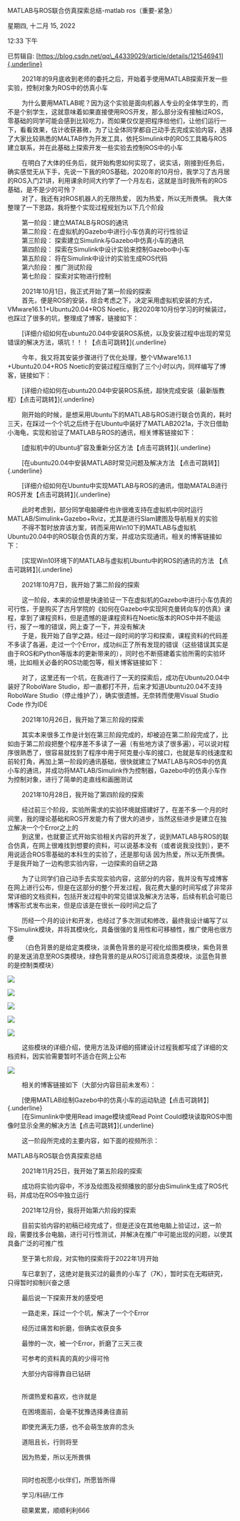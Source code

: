 MATLAB与ROS联合仿真探索总结-matlab ros（重要-紧急）

星期四, 十二月 15, 2022

12:33 下午

已剪辑自: [https://blog.csdn.net/qq\_44339029/article/details/121546941]{.underline}

   2021年的9月底收到老师的委托之后，开始着手使用MATLAB探索开发一些实验，控制对象为ROS中的仿真小车

   为什么要用MATLAB呢？因为这个实验是面向机器人专业的全体学生的，而不是个别学生，这就意味着如果直接使用ROS开发，那么部分没有接触过ROS，零基础的同学可能会感到比较吃力，而如果仅仅是把程序给他们，让他们运行一下，看看效果，估计收获甚微，为了让全体同学都自己动手去完成实验内容，选择了大家比较熟悉的MALTAB作为开发工具，依托SImulink中的ROS工具箱与ROS建立联系，并在此基础上探索开发一些实验去控制ROS中的小车

   在明白了大体的任务后，就开始构思如何实现了，说实话，刚接到任务后，确实感觉无从下手，先说一下我的ROS基础，2020年的10月份，我学习了古月居的ROS入门21讲，利用课余时间大约学了一个月左右，这就是当时我所有的ROS基础，是不是少的可怜？\
   对了，我还有对ROS机器人的无限热爱， 因为热爱，所以无所畏惧。 我大体整理了一下思路，我将整个实现过程规划为以下几个阶段

   第一阶段：建立MATALB与ROS的通讯\
   第二阶段：在虚拟机的Gazebo中进行小车仿真的可行性验证\
   第三阶段： 探索建立Simulink与Gazebo中仿真小车的通讯\
   第四阶段： 探索在Simulink中设计实验来控制Gazebo中小车\
   第五阶段： 将在Simulink中设计的实验生成ROS代码\
   第六阶段： 推广测试阶段\
   第七阶段： 探索对实物进行控制

   2021年10月1日，我正式开始了第一阶段的探索\
   首先，便是ROS的安装，综合考虑之下，决定采用虚拟机安装的方式，VMware16.1.1+Ubuntu20.04+ROS Noetic，我2020年10月份学习的时候装过，也踩过了很多的坑，整理成了博客，链接如下：

   [详细介绍如何在ubuntu20.04中安装ROS系统，以及安装过程中出现的常见错误的解决方法，填坑！！！【点击可跳转】]{.underline}

   今年，我又将其安装步骤进行了优化处理，整个VMware16.1.1 +Ubuntu20.04+ROS Noetic的安装过程压缩到了三个小时以内，同样编写了博客，链接如下：

   [详细介绍如何在ubuntu20.04中安装ROS系统，超快完成安装（最新版教程）【点击可跳转】]{.underline}

   刚开始的时候，是想采用Ubuntu下的MATLAB与ROS进行联合仿真的，耗时三天，在踩过一个个坑之后终于在Ubuntu中装好了MATLAB2021a，于次日借助小海龟，实现和验证了MATLAB与ROS的通讯，相关博客链接如下：

   [虚拟机中的Ubuntu扩容及重新分区方法【点击可跳转】]{.underline}

   [在ubuntu20.04中安装MATLAB时常见问题及解决方法 【点击可跳转】]{.underline}

   [详细介绍如何在Ubuntu中实现MATLAB与ROS的通讯，借助MATALB进行ROS开发【点击可跳转】]{.underline}

   此时考虑到，部分同学电脑硬件也许很难支持在虚拟机中同时运行MATLAB/Simulink+Gazebo+Rviz，尤其是进行Slam建图及导航相关的实验\
   不得不暂时放弃该方案，转而采用Win10下的MATLAB与虚拟机Ubuntu20.04中的ROS联合仿真的方案，并成功实现通讯，相关的博客链接如下：

   [实现Win10环境下的MATLAB与虚拟机Ubuntu中的ROS的通讯的方法 【点击可跳转】]{.underline}

   2021年10月7日，我开始了第二阶段的探索

   这一阶段，本来的设想是快速验证一下在虚拟机的Gazebo中进行小车仿真的可行性，于是购买了古月学院的《如何在Gazebo中实现阿克曼转向车的仿真》课程，拿到了课程资料，但是遗憾的是课程资料在Noetic版本的ROS中并不能运行，报了一堆的错误，网上查了一下，并没有解决\
   于是，我开始了自学之路，经过一段时间的学习和探索，课程资料的代码差不多读了各遍，走过一个个Error，成功纠正了所有发现的错误（这些错误其实是由于ROS和Python等版本的更新带来的），同时也不断搭建着实验所需的实验环境，比如相关必备的ROS功能包等，相关博客链接如下：

   对了，这里还有一个坑，在我进行了一天的探索后，成功在Ubuntu20.04中装好了RoboWare Studio，却一直都打不开，后来才知道Ubuntu20.04不支持RoboWare Studio（停止维护了），确实很遗憾，无奈转而使用Visual Studio Code 作为IDE

   2021年10月26日，我开始了第三阶段的探索

   其实本来很多工作是计划在第三阶段完成的，却被迫在第二阶段完成了，比如由于第二阶段把整个程序差不多读了一遍（有些地方读了很多遍），可以说对程序很熟悉了，很容易就找到了程序中用于阿克曼小车的接口，也就是车的线速度和前轮打角，再加上第一阶段的通讯基础，很快就建立了MATLAB与ROS中的仿真小车的通讯，并成功将MATLAB/Simulink作为控制器，Gazebo中的仿真小车作为控制对象，进行了简单的走直线和画圈测试

   2021年10月28日，我开始了第四阶段的探索

   经过前三个阶段，实验所需求的实验环境就搭建好了，在差不多一个月的时间里，我的理论基础和ROS开发能力有了很大的进步，当然这些进步是建立在独立解决一个个Error之上的\
   到这里，也就要正式开始实验相关内容的开发了，说到MATLAB与ROS的联合仿真，在网上很难找到想要的资料，可以说基本没有（或者说我没找到），更不用说适合ROS零基础的本科生的实验了，还是那句话 因为热爱，所以无所畏惧。 于是我开始了一边构思实验内容，一边探索的自研之路

   为了让同学们自己动手去实现实验内容，这部分的内容，我并没有写成博客在网上进行公布，但是在这部分的整个开发过程，我花费大量的时间写成了非常非常详细的文档资料，包括开发过程中的常见错误及解决方法等，后续有机会可能已博客形式发布出来，但是应该是在很长一段时间之后了

   历经一个月的设计和开发，也经过了多次测试和修改，最终我设计编写了以下Simulink模块，并将其模块化，具备很强的复用性和可移植性，推广使用也很方便\
   （白色背景的是给定类模块，淡黄色背景的是可视化绘图类模块，紫色背景的是发送消息至ROS类模块，绿色背景的是从ROS订阅消息类模块，淡蓝色背景的是控制类模块）

![](../../../assets/021_MATLAB与ROS联合仿真探索总结-matlab_ros（重要-紧急）_000.png)

![](../../../assets/021_MATLAB与ROS联合仿真探索总结-matlab_ros（重要-紧急）_001.png)

![](../../../assets/021_MATLAB与ROS联合仿真探索总结-matlab_ros（重要-紧急）_002.png)

![](../../../assets/021_MATLAB与ROS联合仿真探索总结-matlab_ros（重要-紧急）_003.png)

![](../../../assets/021_MATLAB与ROS联合仿真探索总结-matlab_ros（重要-紧急）_004.png)

   这些模块的详细介绍，使用方法及详细的搭建设计过程我都写成了详细的文档资料，因实验需要暂时不适合在网上公布

![](../../../assets/021_MATLAB与ROS联合仿真探索总结-matlab_ros（重要-紧急）_005.png)

   相关的博客链接如下（大部分内容目前未发布）：

   [使用MATLAB绘制Gazebo中的仿真小车的运动轨迹【点击可跳转】]{.underline}\
   [在Simunlink中使用Read image模块或Read Point Could模块读取ROS中图像时显示全黑的解决方法【点击可跳转】]{.underline}

   这一阶段所完成的主要内容，如下面的视频所示：

MATLAB与ROS联合仿真探索总结

   2021年11月25日，我开始了第五阶段的探索

   成功将实验内容中，不涉及绘图及视频播放的部分由Simulink生成了ROS代码，并成功在ROS中独立运行

   2021年12月份，我将开始第六阶段的探索

   目前实验内容的初稿已经完成了，但是还没在其他电脑上验证过，这一阶段，需要找多台电脑，进行可行性测试，并解决在推广中可能出现的问题，以使其具备广泛的可推广性

   至于第七阶段，对实物的探索将于2022年1月开始

   车已拿到了，这绝对是我买过的最贵的小车了（7K），暂时实在无暇研究，只得暂时抑制兴奋之感

   最后说一下探索开发的感受吧

   一路走来，踩过一个个坑，解决了一个个Error

   经历过痛苦和折磨，但确实收获良多

   最惨的一次，被一个Error，折磨了三天三夜

   可参考的资料真的真的少得可怜

   大部分内容得靠自已钻研

  \
   所谓热爱和喜欢，也许就是

   在困境面前，会毫不犹豫选择勇往直前

   即使充满无力感，也不会萌生放弃的念头

   道阻且长，行则将至

   因为热爱，所以无所畏惧\
  

   同时也祝愿小伙伴们，所愿皆所得

   学习/科研/工作

   硕果累累，顺顺利利666
